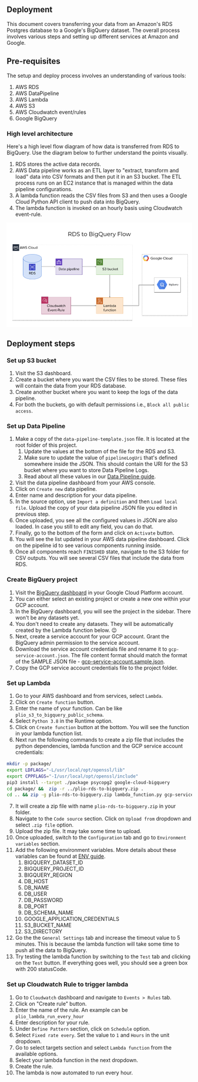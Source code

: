 ## Deployment
This document covers transferring your data from an Amazon's RDS Postgres database to a Google's BigQuery dataset. The overall process involves various steps and setting up different services at Amazon and Google.

## Pre-requisites
The setup and deploy process involves an understanding of various tools:
1. AWS RDS
2. AWS DataPipeline
3. AWS Lambda
4. AWS S3
5. AWS Cloudwatch event/rules
6. Google BigQuery

### High level architecture
Here's a high level flow diagram of how data is transferred from RDS to BigQuery. Use the diagram below to further understand the points visually.
1. RDS stores the active data records.
2. AWS Data pipeline works as an ETL layer to "extract, transform and load" data into CSV formats and then put it in an S3 bucket. The ETL process runs on an EC2 instance that is managed within the data pipeline configurations.
3. A lambda function reads the CSV files from S3 and then uses a Google Cloud Python API client to push data into BigQuery.
4. The lambda function is invoked on an hourly basis using Cloudwatch event-rule.

![Overview of RDS to BigQuery flow](images/rds-to-bigquery-flow.png)

## Deployment steps

### Set up S3 bucket
1. Visit the S3 dashboard.
2. Create a bucket where you want the CSV files to be stored. These files will contain the data from your RDS database.
3. Create another bucket where you want to keep the logs of the data pipeline.
4. For both the buckets, go with default permissions i.e., `Block all public access`.

### Set up Data Pipeline
1. Make a copy of the `data-pipeline-template.json` file. It is located at the root folder of this project.
   1. Update the values at the bottom of the file for the RDS and S3.
   2. Make sure to update the value of `pipelineLogUri` that's defined somewhere inside the JSON. This should contain the URI for the S3 bucket where you want to store Data Pipeline Logs.
   3. Read about all these values in our [Data Pipeline guide](DATA-PIPELINE.md).
2. Visit the data pipeline dashboard from your AWS console.
3. Click on `Create new` data pipeline.
4. Enter name and description for your data pipeline.
5. In the source option, use `Import a definition` and then `Load local file`. Upload the copy of your data pipeline JSON file you edited in previous step.
6. Once uploaded, you see all the configured values in JSON are also loaded. In case you still to edit any field, you can do that.
7. Finally, go to the bottom of the form and click on `Activate` button.
8. You will see the list updated in your AWS data pipeline dashboard. Click on the pipeline id to see various components running inside.
9. Once all components reach `FINISHED` state, navigate to the S3 folder for CSV outputs. You will see several CSV files that include the data from RDS.

### Create BigQuery project
1. Visit the [BigQuery dashboard](https://console.cloud.google.com/bigquery) in your Google Cloud Platform account.
2. You can either select an existing project or create a new one within your GCP account.
3. In the BigQuery dashboard, you will see the project in the sidebar. There won't be any datasets yet.
4. You don't need to create any datasets. They will be automatically created by the Lambda function below. :wink:
5. Next, create a service account for your GCP account. Grant the BigQuery admin permission to the service account.
6. Download the service account credentials file and rename it to `gcp-service-account.json`. The file content format should match the format of the SAMPLE JSON file - [gcp-service-account.sample.json](../gcp-service-account.sample.json).
7. Copy the GCP service account credentials file to the project folder.
### Set up Lambda
1. Go to your AWS dashboard and from services, select `Lambda`.
2. Click on `Create function` button.
3. Enter the name of your function. Can be like `plio_s3_to_bigquery_public_schema`.
4. Select `Python 3.8` in the Runtime option.
5. Click on `Create function` button at the bottom. You will see the function in your lambda function list.
6. Next run the following commands to create a zip file that includes the python dependencies, lambda function and the GCP service account credentials:
```sh
mkdir -p package/
export LDFLAGS="-L/usr/local/opt/openssl/lib"
export CPPFLAGS="-I/usr/local/opt/openssl/include"
pip3 install --target ./package psycopg2 google-cloud-bigquery
cd package/ &&  zip -r ../plio-rds-to-bigquery.zip .
cd .. && zip -g plio-rds-to-bigquery.zip lambda_function.py gcp-service-account.json
```
7. It will create a zip file with name `plio-rds-to-bigquery.zip` in your folder.
8. Navigate to the `Code source` section. Click on `Upload from` dropdown and select `.zip file` option.
9. Upload the zip file. It may take some time to upload.
10. Once uploaded, switch to the `Configuration` tab and go to `Environment variables` section.
11. Add the following environment variables. More details about these variables can be found at [ENV guide](ENV.md).
    1.  BIGQUERY_DATASET_ID
    2.  BIGQUERY_PROJECT_ID
    3.  BIGQUERY_REGION
    4.  DB_HOST
    5.  DB_NAME
    6.  DB_USER
    7.  DB_PASSWORD
    8.  DB_PORT
    9.  DB_SCHEMA_NAME
    10. GOOGLE_APPLICATION_CREDENTIALS
    11. S3_BUCKET_NAME
    12. S3_DIRECTORY
12. Go the the `General Settings` tab and increase the timeout value to 5 minutes. This is because the lambda function will take some time to push all the data to BigQuery.
13. Try testing the lambda function by switching to the `Test` tab and clicking on the `Test` button. If everything goes well, you should see a green box with 200 statusCode.

### Set up Cloudwatch Rule to trigger lambda
1.  Go to `Cloudwatch` dashboard and navigate to `Events > Rules` tab.
2.  Click on "Create rule" button.
3.  Enter the name of the rule. An example can be `plio_lambda_run_every_hour`
4.  Enter description for your rule.
5.  Under `Define Pattern` section, click on `Schedule` option.
6.  Select `Fixed rate every`. Set the value to `1` and `Hours` in the unit dropdown.
7.  Go to select targets section and select `Lambda function` from the available options.
8.  Select your lambda function in the next dropdown.
9.  Create the rule.
10. The lambda is now automated to run every hour.
